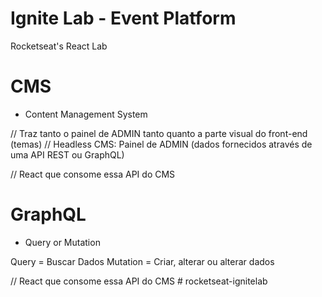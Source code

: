 # Ignite Lab - Event Platform

Rocketseat's React Lab

# CMS

- Content Management System

// Traz tanto o painel de ADMIN tanto quanto a parte visual do front-end (temas)
// Headless CMS: Painel de ADMIN (dados fornecidos através de uma API REST ou GraphQL)

// React que consome essa API do CMS

# GraphQL

- Query or Mutation

Query = Buscar Dados
Mutation = Criar, alterar ou alterar dados

// React que consome essa API do CMS
#   r o c k e t s e a t - i g n i t e l a b  
 